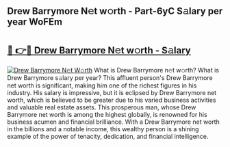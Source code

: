 ## Drew Barrymore N𝚎t w𝚘rth - Part-6yC S𝚊lary per year WoFEm

# <h2><a href="http://gc1jsm.nevu.top/?p=Drew+Barrymore">🔗 👉🔴 Drew Barrymore N𝚎t w𝚘rth - S𝚊lary</a></h2>

[![Drew Barrymore N𝚎t W𝚘rth](https://i.imgur.com/Oavwk0R.jpeg)](http://gc1jsm.nevu.top/?p=Drew+Barrymore)
What is Drew Barrymore n𝚎t w𝚘rth? What is Drew Barrymore s𝚊lary per year?
This affluent person's Drew Barrymore net worth is significant, making him one of the richest figures in his industry. His salary is impressive, but it is eclipsed by Drew Barrymore net worth, which is believed to be greater due to his varied business activities and valuable real estate assets. This prosperous man, whose Drew Barrymore net worth is among the highest globally, is renowned for his business acumen and financial brilliance. With a Drew Barrymore net worth in the billions and a notable income, this wealthy person is a shining example of the power of tenacity, dedication, and financial intelligence.
